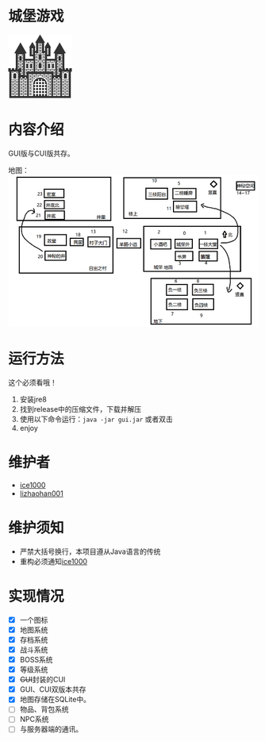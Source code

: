 # 城堡游戏
![icon](./drawable/ic_launcher.png)


# 内容介绍

GUI版与CUI版共存。<br/>

地图：<br/>
![map](./drawable/map.png)

# 运行方法
这个必须看哦！

1. 安装jre8
1. 找到release中的压缩文件，下载并解压
1. 使用以下命令运行：``` java -jar gui.jar ``` 或者双击
1. enjoy

# 维护者
+ [ice1000](https://github.com/ice1000)
+ [lizhaohan001](https://github.com/lizhaohan001)

# 维护须知
+ 严禁大括号换行，本项目遵从Java语言的传统
+ 重构必须通知[ice1000](https://github.com/ice1000)

# 实现情况
- [X] 一个图标
- [X] 地图系统
- [X] 存档系统
- [X] 战斗系统
- [X] BOSS系统
- [X] 等级系统
- [X] ~~GUI~~封装的CUI
- [X] GUI、CUI双版本共存
- [X] 地图存储在SQLite中。
- [ ] 物品、背包系统
- [ ] NPC系统
- [ ] 与服务器端的通讯。
